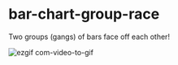 # bar-chart-group-race

Two groups (gangs) of bars face off each other!

![ezgif com-video-to-gif](https://github.com/Dimanjan/bar-chart-group-race/assets/34402345/ab41ddbb-4105-465a-b4e3-7882447ae1b3)
